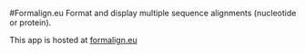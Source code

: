 #Formalign.eu
Format and display multiple sequence alignments (nucleotide or protein).

This app is hosted at [formalign.eu](https://formalign.eu)